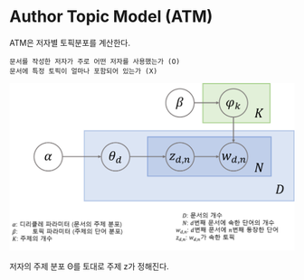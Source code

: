 # Author Topic Model (ATM)

ATM은 저자별 토픽분포를 계산한다.

    문서를 작성한 저자가 주로 어떤 저자를 사용했는가 (O)
    문서에 특정 토픽이 얼마나 포함되어 있는가 (X)

![LDA](./LDA.png)

저자의 주제 분포 &Theta;를 토대로 주제 z가 정해진다.